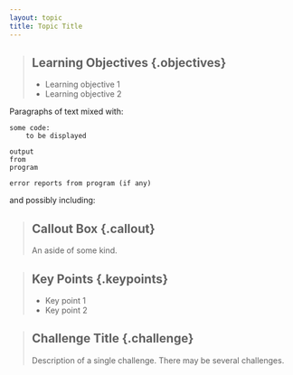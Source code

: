 ```yaml
---
layout: topic
title: Topic Title
---
```

> ## Learning Objectives {.objectives}
>
> * Learning objective 1
> * Learning objective 2

Paragraphs of text mixed with:

~~~ {.python}
some code:
    to be displayed
~~~
~~~ {.output}
output
from
program
~~~
~~~ {.error}
error reports from program (if any)
~~~

and possibly including:

> ## Callout Box {.callout}
>
> An aside of some kind.

> ## Key Points {.keypoints}
>
> * Key point 1
> * Key point 2

> ## Challenge Title {.challenge}
>
> Description of a single challenge.
> There may be several challenges.

